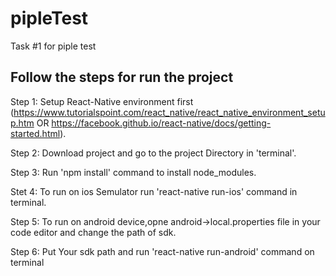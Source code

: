 # pipleTest
Task #1 for piple test

## Follow the steps for run the project

Step 1: Setup React-Native environment first (https://www.tutorialspoint.com/react_native/react_native_environment_setup.htm OR https://facebook.github.io/react-native/docs/getting-started.html).

Step 2: Download project and go to the project Directory in 'terminal'.

Step 3: Run 'npm install' command to install node_modules.

Stet 4: To run on ios Semulator run 'react-native run-ios' command in terminal.

Step 5: To run on android device,opne android->local.properties file in your code editor and change the path of sdk.

Step 6: Put Your sdk path and run 'react-native run-android' command on terminal
